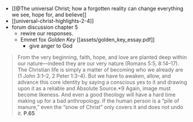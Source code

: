 - [[@The universal Christ; how a forgotten reality can change everything we see, hope for, and believe]]
- [[universal-christ-highlights-2-4]]
- forum discussion chapter 5
	- rewire our responses.
	- Emmet fox *Golden Key* [[assets/golden_key_essay.pdf]]
		- give anger to God
> From the very beginning, faith, hope, and love are planted deep within our nature—indeed they are our very nature (Romans 5:5, 8:14–17). The Christian life is simply a matter of becoming who we already are (1 John 3:1–2, 2 Peter 1:3–4). But we have to awaken, allow, and advance this core identity by saying a conscious yes to it and drawing upon it as a reliable and Absolute Source.*9 Again, image must become likeness. And even a good theology will have a hard time making up for a bad anthropology. If the human person is a “pile of manure,” even the “snow of Christ” only covers it and does not undo it. **P.65**

